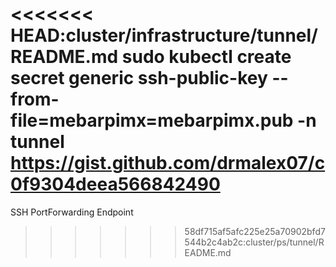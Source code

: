 <<<<<<< HEAD:cluster/infrastructure/tunnel/README.md
sudo kubectl create secret generic ssh-public-key --from-file=mebarpimx=mebarpimx.pub -n tunnel
https://gist.github.com/drmalex07/c0f9304deea566842490
=======
SSH PortForwarding Endpoint
>>>>>>> 58df715af5afc225e25a70902bfd7544b2c4ab2c:cluster/ps/tunnel/README.md
